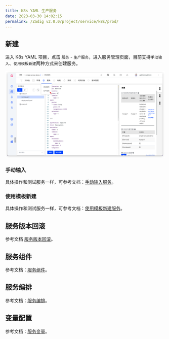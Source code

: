 ```yaml
---
title: K8s YAML 生产服务
date: 2023-03-30 14:02:15
permalink: /Zadig v2.0.0/project/service/k8s/prod/
---
```


## 新建

进入 K8s YAML 项目，点击 `服务` - `生产服务`，进入服务管理页面，目前支持`手动输入`、`使用模板新建`两种方式来创建服务。

![创建服务](../../../_images/create_k8s_service_prod.png)

### 手动输入

具体操作和测试服务一样，可参考文档：[手动输入服务](/Zadig%20v2.0.0/project/service/k8s/#手工输入服务)。

### 使用模板新建

具体操作和测试服务一样，可参考文档：[使用模板新建服务](/Zadig%20v2.0.0/project/service/k8s/#使用模板新建服务)。

## 服务版本回滚

参考文档 [服务版本回滚](/Zadig%20v2.0.0/project/service/k8s/#服务版本回滚)。

## 服务组件

参考文档：[服务组件](/Zadig%20v2.0.0/project/service/module/)。

## 服务编排

参考文档：[服务编排](/Zadig%20v2.0.0/project/service/k8s/#服务编排)。

## 变量配置

参考文档：[服务变量](/Zadig%20v1.18.0/project/service/variable/)。

